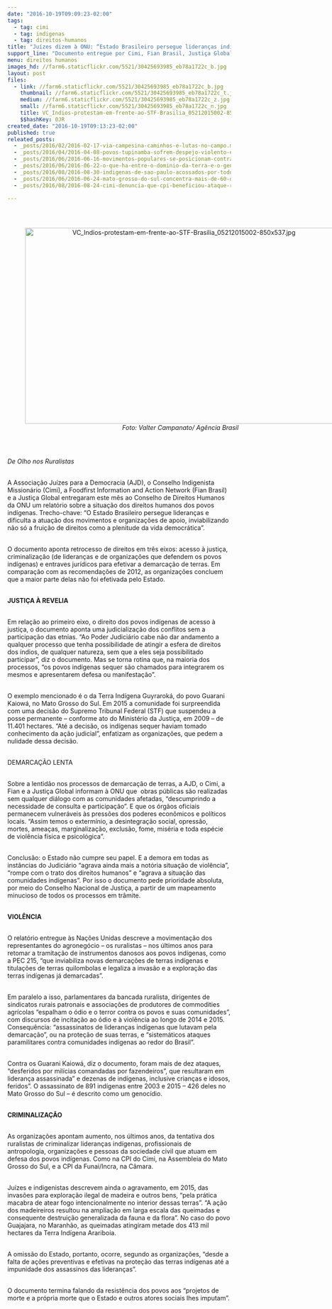 ```yaml
---
date: "2016-10-19T09:09:23-02:00"
tags:
  - tag: cimi
  - tag: indigenas
  - tag: direitos-humanos
title: "Juízes dizem à ONU: “Estado Brasileiro persegue lideranças indígenas”"
support_line: "Documento entregue por Cimi, Fian Brasil, Justiça Global e Juízes para a Democracia enfatiza omissão do Executivo e do Judiciário em relação à garantia de direitos dos povos originários"
menu: direitos humanos
images_hd: //farm6.staticflickr.com/5521/30425693985_eb78a1722c_b.jpg
layout: post
files:
  - link: //farm6.staticflickr.com/5521/30425693985_eb78a1722c_b.jpg
    thumbnail: //farm6.staticflickr.com/5521/30425693985_eb78a1722c_t.jpg
    medium: //farm6.staticflickr.com/5521/30425693985_eb78a1722c_z.jpg
    small: //farm6.staticflickr.com/5521/30425693985_eb78a1722c_n.jpg
    title: VC_Indios-protestam-em-frente-ao-STF-Brasilia_05212015002-850x537.jpg
    $$hashKey: 0JR
created_date: "2016-10-19T09:13:23-02:00"
published: true
releated_posts:
  - _posts/2016/02/2016-02-17-via-campesina-caminhos-e-lutas-no-campo.md
  - _posts/2016/04/2016-04-08-povos-tupinamba-sofrem-despejo-violento-e-arbitrario-na-bahia.md
  - _posts/2016/06/2016-06-16-movimentos-populares-se-posicionam-contra-morte-de-indigenas-no-mt.md
  - _posts/2016/06/2016-06-22-o-que-ha-entre-o-dominio-da-terra-e-o-genocidio-indigena.md
  - _posts/2016/08/2016-08-30-indigenas-de-sao-paulo-acossados-por-todos-os-lados.md
  - _posts/2016/06/2016-06-24-mato-grosso-do-sul-concentra-mais-de-60-dos-assassinatos-de-indigenas-do-brasil.md
  - _posts/2016/08/2016-08-24-cimi-denuncia-que-cpi-beneficiou-ataque-ruralista-contra-direitos-dos-povos-dos-campos.md

---
```

<p>&nbsp;</p>

<div style="text-align:center">
<figure class="image" style="display:inline-block"><img alt="VC_Indios-protestam-em-frente-ao-STF-Brasilia_05212015002-850x537.jpg" height="442" src="//farm6.staticflickr.com/5521/30425693985_eb78a1722c_b.jpg" width="700" />
<figcaption><em>Foto: Valter Campanato/ Ag&ecirc;ncia Brasil</em></figcaption>
</figure>
</div>

<p>&nbsp;</p>

<p><em>De Olho nos Ruralistas&nbsp;</em></p>

<p><br />
A Associa&ccedil;&atilde;o Ju&iacute;zes para a Democracia (AJD), o Conselho Indigenista Mission&aacute;rio (Cimi), a Foodfirst Information and Action Network (Fian Brasil) e a Justi&ccedil;a Global entregaram este m&ecirc;s ao Conselho de Direitos Humanos da ONU um relat&oacute;rio sobre a situa&ccedil;&atilde;o dos direitos humanos dos povos ind&iacute;genas. Trecho-chave: &ldquo;O Estado Brasileiro persegue lideran&ccedil;as e dificulta a atua&ccedil;&atilde;o dos movimentos e organiza&ccedil;&otilde;es de apoio, inviabilizando n&atilde;o s&oacute; a frui&ccedil;&atilde;o de direitos como a plenitude da vida democr&aacute;tica&rdquo;.</p>

<p><br />
O documento aponta retrocesso de direitos em tr&ecirc;s eixos: acesso &agrave; justi&ccedil;a, criminaliza&ccedil;&atilde;o (de lideran&ccedil;as e de organiza&ccedil;&otilde;es que defendem os povos ind&iacute;genas) e entraves jur&iacute;dicos para efetivar a demarca&ccedil;&atilde;o de terras. Em compara&ccedil;&atilde;o com as recomenda&ccedil;&otilde;es de 2012, as organiza&ccedil;&otilde;es concluem que a maior parte delas n&atilde;o foi efetivada pelo Estado.</p>

<p><br />
<strong>JUSTI&Ccedil;A &Agrave; REVELIA</strong></p>

<p><br />
Em rela&ccedil;&atilde;o ao primeiro eixo, o direito dos povos ind&iacute;genas de acesso &agrave; justi&ccedil;a, o documento aponta uma judicializa&ccedil;&atilde;o dos conflitos sem a participa&ccedil;&atilde;o das etnias. &ldquo;Ao Poder Judici&aacute;rio cabe n&atilde;o dar andamento a qualquer processo que tenha possibilidade de atingir a esfera de direitos dos &iacute;ndios, de qualquer natureza, sem que a eles seja possibilitado participar&rdquo;, diz o documento. Mas se torna rotina que, na maioria dos processos, &ldquo;os povos ind&iacute;genas sequer s&atilde;o chamados para integrarem os mesmos e apresentarem defesa ou manifesta&ccedil;&atilde;o&rdquo;.</p>

<p><br />
O exemplo mencionado &eacute; o da Terra Ind&iacute;gena Guyrarok&aacute;, do povo Guarani Kaiow&aacute;, no Mato Grosso do Sul. Em 2015 a comunidade foi surpreendida com uma decis&atilde;o do Supremo Tribunal Federal (STF) que suspendeu a posse permanente &ndash; conforme ato do Minist&eacute;rio da Justi&ccedil;a, em 2009 &ndash; de 11.401 hectares. &ldquo;At&eacute; a decis&atilde;o, os ind&iacute;genas sequer haviam tomado conhecimento da a&ccedil;&atilde;o judicial&rdquo;, enfatizam as organiza&ccedil;&otilde;es, que pedem a nulidade dessa decis&atilde;o.</p>

<p><br />
DEMARCA&Ccedil;&Atilde;O LENTA</p>

<p><br />
Sobre a lentid&atilde;o nos processos de demarca&ccedil;&atilde;o de terras, a AJD, o Cimi, a Fian e a Justi&ccedil;a Global informam &agrave; ONU que &nbsp;obras p&uacute;blicas s&atilde;o realizadas sem qualquer di&aacute;logo com as comunidades afetadas, &ldquo;descumprindo a necessidade de consulta e participa&ccedil;&atilde;o&rdquo;. E que os &oacute;rg&atilde;os oficiais permanecem vulner&aacute;veis &agrave;s press&otilde;es dos poderes econ&ocirc;micos e pol&iacute;ticos locais. &ldquo;Assim temos o exterm&iacute;nio, a desintegra&ccedil;&atilde;o social, opress&atilde;o, mortes, amea&ccedil;as, marginaliza&ccedil;&atilde;o, exclus&atilde;o, fome, mis&eacute;ria e toda esp&eacute;cie de viol&ecirc;ncia f&iacute;sica e psicol&oacute;gica&rdquo;.</p>

<p><br />
Conclus&atilde;o: o Estado n&atilde;o cumpre seu papel. E a demora em todas as inst&acirc;ncias do Judici&aacute;rio &ldquo;agrava ainda mais a not&oacute;ria situa&ccedil;&atilde;o de viol&ecirc;ncia&rdquo;, &ldquo;rompe com o trato dos direitos humanos&rdquo; e &ldquo;agrava a situa&ccedil;&atilde;o das comunidades ind&iacute;genas&rdquo;. Por isso o documento pede prioridade absoluta, por meio do Conselho Nacional de Justi&ccedil;a, a partir de um mapeamento minucioso de todos os processos em tr&acirc;mite.</p>

<p><br />
<strong>VIOL&Ecirc;NCIA</strong></p>

<p><br />
O relat&oacute;rio entregue &agrave;s Na&ccedil;&otilde;es Unidas descreve a movimenta&ccedil;&atilde;o dos representantes do agroneg&oacute;cio &ndash; os ruralistas &ndash; nos &uacute;ltimos anos para retomar a tramita&ccedil;&atilde;o de instrumentos danosos aos povos ind&iacute;genas, como a PEC 215, &ldquo;que inviabiliza novas demarca&ccedil;&otilde;es de terras ind&iacute;genas e titula&ccedil;&otilde;es de terras quilombolas e legaliza a invas&atilde;o e a explora&ccedil;&atilde;o das terras ind&iacute;genas j&aacute; demarcadas&rdquo;.</p>

<p><br />
Em paralelo a isso, parlamentares da bancada ruralista, dirigentes de sindicatos rurais patronais e associa&ccedil;&otilde;es de produtores de commodities agr&iacute;colas &ldquo;espalham o &oacute;dio e o terror contra os povos e suas comunidades&rdquo;, com discursos de incita&ccedil;&atilde;o ao &oacute;dio e &agrave; viol&ecirc;ncia ao longo de 2014 e 2015. Consequ&ecirc;ncia: &ldquo;assassinatos de lideran&ccedil;as ind&iacute;genas que lutavam pela demarca&ccedil;&atilde;o&rdquo;, ou na prote&ccedil;&atilde;o de suas terras, e &ldquo;sistem&aacute;ticos ataques paramilitares contra comunidades ind&iacute;genas ao redor do Brasil&rdquo;.</p>

<p><br />
Contra os Guarani Kaiow&aacute;, diz o documento, foram mais de dez ataques, &ldquo;desferidos por mil&iacute;cias comandadas por fazendeiros&rdquo;, que resultaram em lideran&ccedil;a assassinada&rdquo; e dezenas de ind&iacute;genas, inclusive crian&ccedil;as e idosos, feridos&rdquo;. O assassinato de 891 ind&iacute;genas entre 2003 e 2015 &ndash; 426 deles no Mato Grosso do Sul &ndash; &eacute; descrito como um genoc&iacute;dio.</p>

<p><br />
<strong>CRIMINALIZA&Ccedil;&Atilde;O</strong></p>

<p><br />
As organiza&ccedil;&otilde;es apontam aumento, nos &uacute;ltimos anos, da tentativa dos ruralistas de criminalizar lideran&ccedil;as ind&iacute;genas, profissionais de antropologia, organiza&ccedil;&otilde;es e pessoas da sociedade civil que atuam em defesa dos povos ind&iacute;genas. Como na CPI do Cimi, na Assembleia do Mato Grosso do Sul, e a CPI da Funai/Incra, na C&acirc;mara.</p>

<p><br />
Ju&iacute;zes e indigenistas descrevem ainda o agravamento, em 2015, das invas&otilde;es para explora&ccedil;&atilde;o ilegal de madeira e outros bens, &ldquo;pela pr&aacute;tica macabra de atear fogo intencionalmente no interior dessas terras&rdquo;. &ldquo;A a&ccedil;&atilde;o dos madeireiros resultou na amplia&ccedil;&atilde;o em larga escala das queimadas e consequente destrui&ccedil;&atilde;o generalizada da fauna e da flora&rdquo;. No caso do povo Guajajara, no Maranh&atilde;o, as queimadas atingiram metade dos 413 mil hectares da Terra Ind&iacute;gena Arariboia.</p>

<p><br />
A omiss&atilde;o do Estado, portanto, ocorre, segundo as organiza&ccedil;&otilde;es, &ldquo;desde a falta de a&ccedil;&otilde;es preventivas e efetivas na prote&ccedil;&atilde;o das terras ind&iacute;genas at&eacute; a impunidade dos assassinos das lideran&ccedil;as&rdquo;.</p>

<p><br />
O documento termina falando da resist&ecirc;ncia dos povos aos &ldquo;projetos de morte e a pr&oacute;pria morte que o Estado e outros atores sociais lhes imputam&rdquo;.</p>
